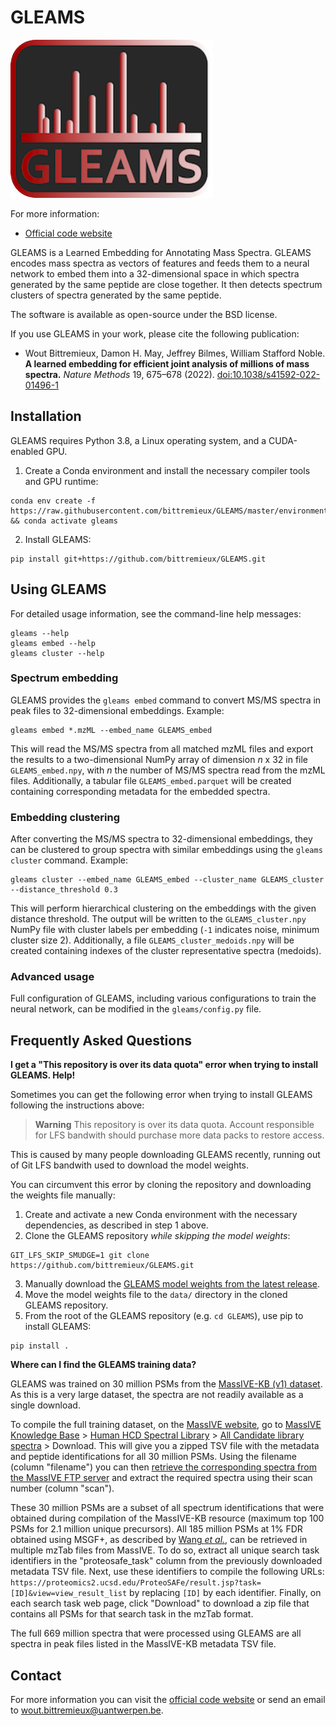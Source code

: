 GLEAMS
======

![GLEAMS](gleams_logo.png)

For more information:

* [Official code website](https://github.com/bittremieux/GLEAMS)

GLEAMS is a Learned Embedding for Annotating Mass Spectra.
GLEAMS encodes mass spectra as vectors of features and feeds them to a neural network to embed them into a 32-dimensional space in which spectra generated by the same peptide are close together.
It then detects spectrum clusters of spectra generated by the same peptide.

The software is available as open-source under the BSD license.

If you use GLEAMS in your work, please cite the following publication:

- Wout Bittremieux, Damon H. May, Jeffrey Bilmes, William Stafford Noble. **A learned embedding for efficient joint analysis of millions of mass spectra.** _Nature Methods_ 19, 675–678 (2022). [doi:10.1038/s41592-022-01496-1](https://doi.org/10.1038/s41592-022-01496-1)

Installation
------------

GLEAMS requires Python 3.8, a Linux operating system, and a CUDA-enabled GPU.

1. Create a Conda environment and install the necessary compiler tools and GPU runtime:
```
conda env create -f https://raw.githubusercontent.com/bittremieux/GLEAMS/master/environment.yml && conda activate gleams
```
2. Install GLEAMS:
```
pip install git+https://github.com/bittremieux/GLEAMS.git
```

Using GLEAMS
------------

For detailed usage information, see the command-line help messages:

```
gleams --help
gleams embed --help
gleams cluster --help
```

### Spectrum embedding

GLEAMS provides the `gleams embed` command to convert MS/MS spectra in peak files to 32-dimensional embeddings. Example:

```
gleams embed *.mzML --embed_name GLEAMS_embed
```

This will read the MS/MS spectra from all matched mzML files and export the results to a two-dimensional NumPy array of dimension _n_ x 32 in file `GLEAMS_embed.npy`, with _n_ the number of MS/MS spectra read from the mzML files.
Additionally, a tabular file `GLEAMS_embed.parquet` will be created containing corresponding metadata for the embedded spectra.

### Embedding clustering

After converting the MS/MS spectra to 32-dimensional embeddings, they can be clustered to group spectra with similar embeddings using the `gleams cluster` command. Example:

```
gleams cluster --embed_name GLEAMS_embed --cluster_name GLEAMS_cluster --distance_threshold 0.3
```

This will perform hierarchical clustering on the embeddings with the given distance threshold.
The output will be written to the `GLEAMS_cluster.npy` NumPy file with cluster labels per embedding (`-1` indicates noise, minimum cluster size 2).
Additionally, a file `GLEAMS_cluster_medoids.npy` will be created containing indexes of the cluster representative spectra (medoids).

### Advanced usage

Full configuration of GLEAMS, including various configurations to train the neural network, can be modified in the `gleams/config.py` file.

Frequently Asked Questions
--------------------------

**I get a "This repository is over its data quota" error when trying to install GLEAMS. Help!**

Sometimes you can get the following error when trying to install GLEAMS following the instructions above:

> **Warning**
> This repository is over its data quota. Account responsible for LFS bandwith should purchase more data packs to restore access.

This is caused by many people downloading GLEAMS recently, running out of Git LFS bandwith used to download the model weights.

You can circumvent this error by cloning the repository and downloading the weights file manually:

1. Create and activate a new Conda environment with the necessary dependencies, as described in step 1 above.
2. Clone the GLEAMS repository _while skipping the model weights_:
```
GIT_LFS_SKIP_SMUDGE=1 git clone https://github.com/bittremieux/GLEAMS.git
```
3. Manually download the [GLEAMS model weights from the latest release](https://github.com/bittremieux/GLEAMS/releases/download/v0.3/gleams_82c0124b.hdf5).
4. Move the model weights file to the `data/` directory in the cloned GLEAMS repository.
5. From the root of the GLEAMS repository (e.g. `cd GLEAMS`), use pip to install GLEAMS:
```
pip install .
```

**Where can I find the GLEAMS training data?**

GLEAMS was trained on 30 million PSMs from the [MassIVE-KB (v1) dataset](https://massive.ucsd.edu/ProteoSAFe/static/massive-kb-libraries.jsp).
As this is a very large dataset, the spectra are not readily available as a single download.

To compile the full training dataset, on the [MassIVE website](https://massive.ucsd.edu/ProteoSAFe/static/massive.jsp), go to [MassIVE Knowledge Base](https://massive.ucsd.edu/ProteoSAFe/static/massive-kb-libraries.jsp) > [Human HCD Spectral Library](https://massive.ucsd.edu/ProteoSAFe/status.jsp?task=82c0124b6053407fa41ba98f53fd8d89) > [All Candidate library spectra](https://massive.ucsd.edu/ProteoSAFe/result.jsp?task=82c0124b6053407fa41ba98f53fd8d89&view=candidate_library_spectra) > Download.
This will give you a zipped TSV file with the metadata and peptide identifications for all 30 million PSMs.
Using the filename (column "filename") you can then [retrieve the corresponding spectra from the MassIVE FTP server](https://github.com/bittremieux/GLEAMS/blob/master/gleams/metadata/metadata.py#L176) and extract the required spectra using their scan number (column "scan").

These 30 million PSMs are a subset of all spectrum identifications that were obtained during compilation of the MassIVE-KB resource (maximum top 100 PSMs for 2.1 million unique precursors).
All 185 million PSMs at 1% FDR obtained using MSGF+, as described by [Wang _et al._](https://doi.org/10.1016/j.cels.2018.08.004), can be retrieved in multiple mzTab files from MassIVE.
To do so, extract all unique search task identifiers in the "proteosafe_task" column from the previously downloaded metadata TSV file.
Next, use these identifiers to compile the following URLs: `https://proteomics2.ucsd.edu/ProteoSAFe/result.jsp?task=[ID]&view=view_result_list` by replacing `[ID]` by each identifier.
Finally, on each search task web page, click "Download" to download a zip file that contains all PSMs for that search task in the mzTab format.

The full 669 million spectra that were processed using GLEAMS are all spectra in peak files listed in the MassIVE-KB metadata TSV file.

Contact
-------

For more information you can visit the [official code website](https://github.com/bittremieux/GLEAMS) or send an email to <wout.bittremieux@uantwerpen.be>.
